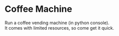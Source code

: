 # Coffee Machine

Run a coffee vending machine (in python console). <br>
It comes with limited resources, so come get it quick.
